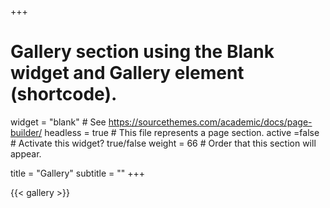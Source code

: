 +++
# Gallery section using the Blank widget and Gallery element (shortcode).
widget = "blank"  # See https://sourcethemes.com/academic/docs/page-builder/
headless = true  # This file represents a page section.
active =false  # Activate this widget? true/false
weight = 66  # Order that this section will appear.

title = "Gallery"
subtitle = ""
+++

{{< gallery >}}

